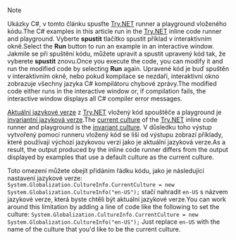 
> [!NOTE]
> <span data-ttu-id="c873f-101">Ukázky C#, v tomto článku spusťte [Try.NET](https://try.dot.net) runner a playground vloženého kódu.</span><span class="sxs-lookup"><span data-stu-id="c873f-101">The C# examples in this article run in the [Try.NET](https://try.dot.net) inline code runner and playground.</span></span> <span data-ttu-id="c873f-102">Vyberte **spustit** tlačítko spustit příklad v interaktivním okně.</span><span class="sxs-lookup"><span data-stu-id="c873f-102">Select the **Run** button to run an example in an interactive window.</span></span> <span data-ttu-id="c873f-103">Jakmile se při spuštění kódu, můžete upravit a spustit upravený kód tak, že vyberete **spustit** znovu.</span><span class="sxs-lookup"><span data-stu-id="c873f-103">Once you execute the code, you can modify it and run the modified code by selecting **Run** again.</span></span> <span data-ttu-id="c873f-104">Upravené kód je buď spuštěn v interaktivním okně, nebo pokud kompilace se nezdaří, interaktivní okno zobrazuje všechny jazyka C# kompilátoru chybové zprávy.</span><span class="sxs-lookup"><span data-stu-id="c873f-104">The modified code either runs in the interactive window or, if compilation fails, the interactive window displays all C# compiler error messages.</span></span> 
>  
> <span data-ttu-id="c873f-105">[Aktuální jazykové verze](xref:System.Globalization.CultureInfo.CurrentCulture) z [Try.NET](https://try.dot.net) vložený kód spouštěče a playground je [invariantní jazyková verze](xref:System.Globalization.CultureInfo.InvariantCulture).</span><span class="sxs-lookup"><span data-stu-id="c873f-105">The [current culture](xref:System.Globalization.CultureInfo.CurrentCulture) of the [Try.NET](https://try.dot.net) inline code runner and playground is the [invariant culture](xref:System.Globalization.CultureInfo.InvariantCulture).</span></span> <span data-ttu-id="c873f-106">V důsledku toho výstup vytvořený pomocí runneru vložený kód se liší od výstupu zobrazí příklady, které používají výchozí jazykovou verzi jako je aktuální jazyková verze.</span><span class="sxs-lookup"><span data-stu-id="c873f-106">As a result, the output produced by the inline code runner differs from the output displayed by examples that use a default culture as the current culture.</span></span> 
>
> <span data-ttu-id="c873f-107">Toto omezení můžete obejít přidáním řádku kódu, jako je následující nastavení jazykové verze: `System.Globalization.CultureInfo.CurrentCulture = new System.Globalization.CultureInfo("en-US");` stačí nahradit `en-US` s názvem jazykové verze, která byste chtěli být aktuální jazykové verze.</span><span class="sxs-lookup"><span data-stu-id="c873f-107">You can work around this limitation by adding a line of code like the following to set the culture: `System.Globalization.CultureInfo.CurrentCulture = new System.Globalization.CultureInfo("en-US");` Just replace `en-US` with the name of the culture that you'd like to be the current culture.</span></span>


